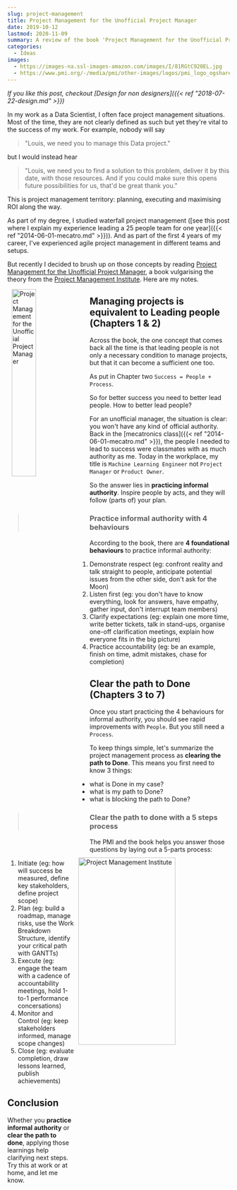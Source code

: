 ```yaml
---
slug: project-management
title: Project Management for the Unofficial Project Manager
date: 2019-10-12
lastmod: 2020-11-09
summary: A review of the book 'Project Management for the Unofficial Project Manager'.
categories:
  - Ideas
images:
  - https://images-na.ssl-images-amazon.com/images/I/81RGtC920EL.jpg
  - https://www.pmi.org/-/media/pmi/other-images/logos/pmi_logo_ogshare.png
---
```


*If you like this post, checkout [Design for non designers]({{< ref "2018-07-22-design.md" >}})*

In my work as a Data Scientist, I often face project management situations. Most of the time, they are not clearly defined as such but yet they're vital to the success of my work. For example, nobody will say

> "Louis, we need you to manage this Data project."

but I would instead hear

> "Louis, we need you to find a solution to this problem, deliver it by this date, with those resources. And if you could make sure this opens future possibilities for us, that'd be great thank you."

This is project management territory: planning, executing and maximising ROI along the way.

As part of my degree, I studied waterfall project management ([see this post where I explain my experience leading a 25 people team for one year]({{< ref "2014-06-01-mecatro.md" >}})). And as part of the first 4 years of my career, I've experienced agile project management in different teams and setups.

But recently I decided to brush up on those concepts by reading [Project Management for the Unofficial Project Manager](https://www.goodreads.com/book/show/22859860-project-management-for-the-unofficial-project-manager), a book vulgarising the theory from the [Project Management Institute](https://www.pmi.org/). Here are my notes.

<img src="https://images-na.ssl-images-amazon.com/images/I/81RGtC920EL.jpg" alt="Project Management for the Unofficial Project Manager" width="33%" height="33%" style="float: left; margin: 0 2%;">

## Managing projects is equivalent to Leading people (Chapters 1 & 2)

Across the book, the one concept that comes back all the time is that leading people is not only a necessary condition to manage projects, but that it can become a sufficient one too.

As put in Chapter two `Success = People + Process`.

So for better success you need to better lead people. How to better lead people?

For an unofficial manager, the situation is clear: you won't have any kind of official authority. Back in the [mecatronics class]({{< ref "2014-06-01-mecatro.md" >}}), the people I needed to lead to success were classmates with as much authority as me. Today in the workplace, my title is `Machine Learning Engineer` not `Project Manager` or `Product Owner`.

So the answer lies in **practicing informal authority**. Inspire people by acts, and they will follow (parts of) your plan.

> ### Practice informal authority with 4 behaviours

According to the book, there are **4 foundational behaviours** to practice informal authority:

1. Demonstrate respect (eg: confront reality and talk straight to people, anticipate potential issues from the other side, don't ask for the Moon)
1. Listen first (eg: you don't have to know everything, look for answers, have empathy, gather input, don't interrupt team members)
1. Clarify expectations (eg: explain one more time, write better tickets, talk in stand-ups, organise one-off clarification meetings, explain how everyone fits in the big picture)
1. Practice accountability (eg: be an example, finish on time, admit mistakes, chase for completion)

<img src="https://www.pmi.org/-/media/pmi/other-images/logos/pmi_logo_ogshare.png?v=a5703389-c37e-4aee-9aad-b7540f5c6c54" alt="Project Management Institute" width="66%" height="33%" style="float: right; margin: 0 2%;">

## Clear the path to Done (Chapters 3 to 7)

Once you start practicing the 4 behaviours for informal authority, you should see rapid improvements with `People`. But you still need a `Process`.

To keep things simple, let's summarize the project management process as **clearing the path to Done**. This means you first need to know 3 things:

- what is Done in my case?
- what is my path to Done?
- what is blocking the path to Done?

> ### Clear the path to done with a 5 steps process

The PMI and the book helps you answer those questions by laying out a 5-parts process:

1. Initiate (eg: how will success be measured, define key stakeholders, define project scope)
1. Plan (eg: build a roadmap, manage risks, use the Work Breakdown Structure, identify your critical path with GANTTs)
1. Execute (eg: engage the team with a cadence of accountability meetings, hold 1-to-1 performance concersations)
1. Monitor and Control (eg: keep stakeholders informed, manage scope changes)
1. Close (eg: evaluate completion, draw lessons learned, publish achievements)

## Conclusion

Whether you **practice informal authority** or **clear the path to done**, applying those learnings help clarifying next steps. Try this at work or at home, and let me know.
